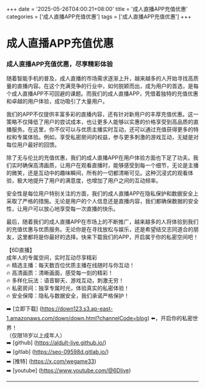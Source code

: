 +++
date = '2025-05-26T04:00:21+08:00'
title = '成人直播APP充值优惠'
categories = ['成人直播APP充值优惠']
tags = ['成人直播APP充值优惠']
+++

# 成人直播APP充值优惠

### 成人直播APP充值优惠，尽享精彩体验

随着智能手机的普及，成人直播的市场需求逐渐上升，越来越多的人开始寻找高质量的直播内容。在这个充满竞争的行业中，如何脱颖而出，成为用户的首选，是每个成人直播APP不可回避的课题。而我们的成人直播APP，凭借着独特的充值优惠和卓越的用户体验，成功吸引了大量用户。

我们的APP不仅提供丰富多彩的直播内容，还有针对新用户的丰厚充值优惠。这一策略不仅降低了用户的尝试成本，也让更多人能够以实惠的价格享受到高品质的直播服务。在这里，你不仅可以与优质主播实时互动，还可以通过充值获得更多的特权和专属体验。例如，享受私密房间的权益，参与更多刺激的游戏互动，无疑是对每位用户最好的回馈。

除了无与伦比的充值优惠，我们的成人直播APP在用户体验方面也下足了功夫。我们实时确保高清画质，让用户在观看直播时，能够感受到每一个细节，无论是主播的微笑，还是互动中的趣味瞬间，所有的一切都清晰可见。这种沉浸式的观看体验，极大地提升了用户的满意度，也增加了用户之间的互动频率。

安全性是每位用户特别关注的方面，我们的成人直播APP在隐私保护和数据安全上采取了严格的措施。无论是用户的个人信息还是直播内容，我们都确保数据的安全性，让用户可以放心地享受每一次直播的快乐。

最后，随着我们的成人直播APP在市场上的不断推广，越来越多的人将体验到我们的充值优惠与优质服务。无论你是在寻找放松与娱乐，还是希望结交志同道合的朋友，这里都将是你最好的选择。快来下载我们的APP，开启属于你的私密空间吧！

【6D直播】  
成年人的专属空间，实时互动尽享精彩  
🔥 精选主播：每天数百位优质主播在线随时与你互动！  
🔥 高清画质：清晰画面，感受每一刻的精彩！  
🔥 多样化玩法：语音聊天、游戏互动，刺激无穷！  
🔥 私密房间：独享专属时光，体验真实的私密体验！  
🔥 安全保障：隐私与数据安全，我们承诺严格保护！

➡️ [立即下载] (https://down123.s3.ap-east-1.amazonaws.com/down/down.html?channelCode=blog) ⬅️，开启你的私密世界！  
（仅限18岁以上成年人）  
➡️ [github] (https://aldult-live.github.io/)  
➡️ [gitlab] (https://seo-09598d.gitlab.io/)  
➡️ [推特] (https://x.com/wegame33)  
➡️ [youtube] (https://www.youtube.com/@6Dlive)

---
